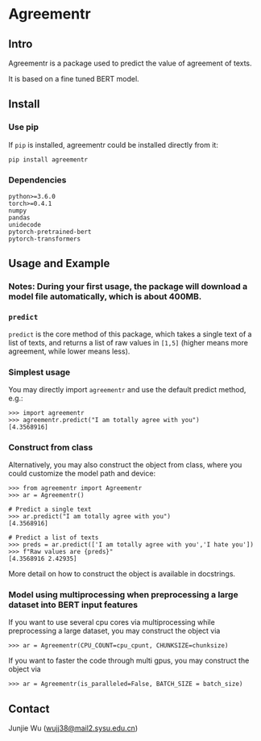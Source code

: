 # Agreementr

## Intro
Agreementr is a package used to predict the value of agreement of texts.

It is based on a fine tuned BERT model.
## Install 

### Use pip
If `pip` is installed, agreementr could be installed directly from it:

    pip install agreementr

### Dependencies
	python>=3.6.0
	torch>=0.4.1
	numpy
	pandas
	unidecode
	pytorch-pretrained-bert
	pytorch-transformers
	


## Usage and Example

### Notes: During your first usage, the package will download a model file automatically, which is about 400MB.

### `predict`
`predict` is the core method of this package, 
which takes a single text of a list of texts, and returns a list of raw values in `[1,5]` (higher means more agreement, while lower means less).

### Simplest usage

You may directly import `agreementr` and use the default predict method, e.g.:

    >>> import agreementr
    >>> agreementr.predict("I am totally agree with you")
    [4.3568916]
    
### Construct from class
Alternatively, you may also construct the object from class, where you could customize the model path and device:
 
	>>> from agreementr import Agreementr
	>>> ar = Agreementr()
	
	# Predict a single text
	>>> ar.predict("I am totally agree with you")
	[4.3568916]
	
	# Predict a list of texts
	>>> preds = ar.predict(['I am totally agree with you','I hate you'])
    >>> f"Raw values are {preds}"
    [4.3568916 2.42935]



More detail on how to construct the object is available in docstrings.

### Model using multiprocessing when preprocessing a large dataset into BERT input features 
If you want to use several cpu cores via multiprocessing while preprocessing a large dataset, you may construct the object via

    >>> ar = Agreementr(CPU_COUNT=cpu_cpunt, CHUNKSIZE=chunksize)

If you want to faster the code through multi gpus, you may construct the object via

    >>> ar = Agreementr(is_paralleled=False, BATCH_SIZE = batch_size)


## Contact
Junjie Wu (wujj38@mail2.sysu.edu.cn)
